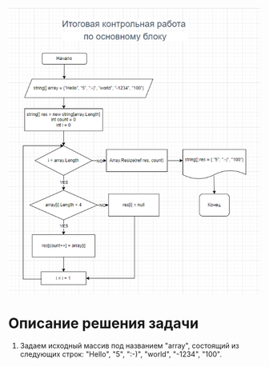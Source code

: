 ![блок-схема](Scheme.png)

# Описание решения задачи

1. Задаем исходный массив под названием "array", состоящий из следующих строк: "Hello", "5", ":-)", "world", "-1234", "100".

